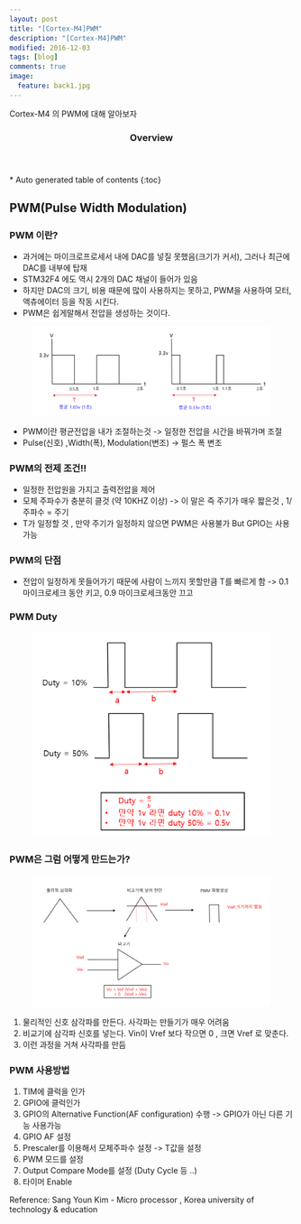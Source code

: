```yaml
---
layout: post
title: "[Cortex-M4]PWM"
description: "[Cortex-M4]PWM" 
modified: 2016-12-03
tags: [blog]
comments: true
image:
  feature: back1.jpg
---
```


Cortex-M4 의 PWM에 대해 알아보자
 

<section id="table-of-contents" class="toc">
  <header>
    <h3>Overview</h3>
  </header>
<div id="drawer" markdown="1">
*  Auto generated table of contents
{:toc}
</div>
</section><!-- /#table-of-contents -->



## PWM(Pulse Width Modulation)

### PWM 이란?

- 과거에는 마이크로프로세서 내에 DAC를 넣질 못했음(크기가 커서), 그러나 최근에 DAC를 내부에 탑재
- STM32F4 에도 역시 2개의 DAC 채널이 들어가 있음
- 하지만 DAC의 크기, 비용 때문에 많이 사용하지는 못하고, PWM을 사용하여 모터, 액츄에이터 등을 작동 시킨다.
- PWM은 쉽게말해서 전압을 생성하는 것이다.

<figure>
<p style="text-align: center;">	
	<img src="/images/pwm1.png">
</p>
</figure>

- PWM이란 평균전압을 내가 조절하는것 -> 일정한 전압을 시간을 바꿔가며 조절
- Pulse(신호) ,Width(폭), Modulation(변조)  -> 펄스 폭 변조

### PWM의 전제 조건!!

- 일정한 전압원을 가지고 출력전압을 제어
- 모체 주파수가 충분히 클것 (약 10KHZ 이상) -> 이 말은 즉 주기가 매우 짧은것 , 1/주파수 = 주기
- T가 일정할 것 , 만약 주기가 일정하지 않으면 PWM은 사용불가 But GPIO는 사용가능 

### PWM의 단점

- 전압이 일정하게 못들어가기 때문에 사람이 느끼지 못할만큼 T를 빠르게 함 -> 0.1 마이크로세크 동안 키고, 0.9 마이크로세크동안 끄고


### PWM Duty

<figure>
<p style="text-align: center;">	
	<img src="/images/pwm2.png">
</p>
</figure>


### PWM은 그럼 어떻게 만드는가?


<figure>
<p style="text-align: center;">	
	<img src="/images/pwm3.png">
</p>
</figure>

1. 물리적인 신호 삼각파를 만든다. 사각파는 만들기가 매우 어려움
2. 비교기에 삼각파 신호를 넣는다. Vin이 Vref 보다 작으면 0 , 크면 Vref 로 맞춘다.
3. 이런 과정을 거쳐 사각파를 만듬 



### PWM 사용방법

1. TIM에 클럭을 인가
2. GPIO에 클럭인가
3. GPIO의 Alternative Function(AF configuration) 수행 -> GPIO가 아닌 다른 기능 사용가능
4. GPIO AF 설정
5. Prescaler를 이용해서 모체주파수 설정 -> T값을 설정
6. PWM 모드를 설정
7. Output Compare Mode를 설정 (Duty Cycle 등 ..)
8. 타이머 Enable

Reference: Sang Youn Kim - Micro processor , Korea university of technology & education
